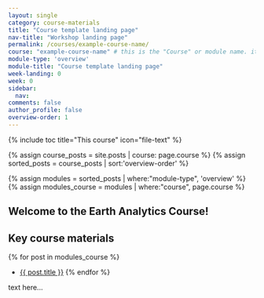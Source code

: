 ```yaml
---
layout: single
category: course-materials
title: "Course template landing page"
nav-title: "Workshop landing page"
permalink: /courses/example-course-name/
course: "example-course-name" # this is the "Course" or module name. it needs to be the same for all lessons in the workshop
module-type: 'overview'
module-title: "Course template landing page"
week-landing: 0
week: 0
sidebar:
  nav:
comments: false
author_profile: false
overview-order: 1
---
```


{% include toc title="This course" icon="file-text" %}

{% assign course_posts = site.posts | course: page.course %}
{% assign sorted_posts = course_posts | sort:'overview-order' %}

{% assign modules = sorted_posts | where:"module-type", 'overview' %}
{% assign modules_course = modules | where:"course", page.course %}

<div class="notice--info" markdown="1">

## <i class="fa fa-ship" aria-hidden="true"></i> Welcome to the Earth Analytics Course!

## Key course materials

{% for post in modules_course %}
 * <a href="{{ site.url }}{{ post.permalink }}">{{ post.title }}</a>
{% endfor %}

</div>
<!-- an overview module specifies the overview content for the course including syllabus and any assignments  module-type: 'session' specified a week or a particular set of content surrounding a topic - eg internship seminar, etc -->

text here...
